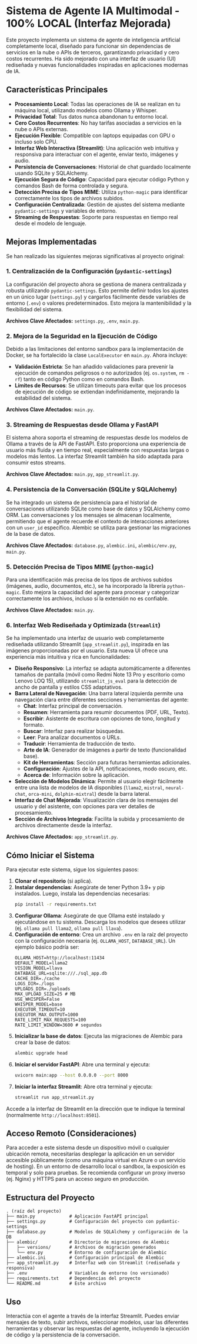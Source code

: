 # Sistema de Agente IA Multimodal - 100% LOCAL (Interfaz Mejorada)

Este proyecto implementa un sistema de agente de inteligencia artificial completamente local, diseñado para funcionar sin dependencias de servicios en la nube o APIs de terceros, garantizando privacidad y cero costos recurrentes. Ha sido mejorado con una interfaz de usuario (UI) rediseñada y nuevas funcionalidades inspiradas en aplicaciones modernas de IA.

## Características Principales

-   **Procesamiento Local**: Todas las operaciones de IA se realizan en tu máquina local, utilizando modelos como Ollama y Whisper.
-   **Privacidad Total**: Tus datos nunca abandonan tu entorno local.
-   **Cero Costos Recurrentes**: No hay tarifas asociadas a servicios en la nube o APIs externas.
-   **Ejecución Flexible**: Compatible con laptops equipadas con GPU o incluso solo CPU.
-   **Interfaz Web Interactiva (Streamlit)**: Una aplicación web intuitiva y responsiva para interactuar con el agente, enviar texto, imágenes y audio.
-   **Persistencia de Conversaciones**: Historial de chat guardado localmente usando SQLite y SQLAlchemy.
-   **Ejecución Segura de Código**: Capacidad para ejecutar código Python y comandos Bash de forma controlada y segura.
-   **Detección Precisa de Tipos MIME**: Utiliza `python-magic` para identificar correctamente los tipos de archivos subidos.
-   **Configuración Centralizada**: Gestión de ajustes del sistema mediante `pydantic-settings` y variables de entorno.
-   **Streaming de Respuestas**: Soporte para respuestas en tiempo real desde el modelo de lenguaje.

## Mejoras Implementadas

Se han realizado las siguientes mejoras significativas al proyecto original:

### 1. Centralización de la Configuración (`pydantic-settings`)

La configuración del proyecto ahora se gestiona de manera centralizada y robusta utilizando `pydantic-settings`. Esto permite definir todos los ajustes en un único lugar (`settings.py`) y cargarlos fácilmente desde variables de entorno (`.env`) o valores predeterminados. Esto mejora la mantenibilidad y la flexibilidad del sistema.

**Archivos Clave Afectados:** `settings.py`, `.env`, `main.py`.

### 2. Mejora de la Seguridad en la Ejecución de Código

Debido a las limitaciones del entorno sandbox para la implementación de Docker, se ha fortalecido la clase `LocalExecutor` en `main.py`. Ahora incluye:

-   **Validación Estricta**: Se han añadido validaciones para prevenir la ejecución de comandos peligrosos o no autorizados (ej. `os.system`, `rm -rf`) tanto en código Python como en comandos Bash.
-   **Límites de Recursos**: Se utilizan timeouts para evitar que los procesos de ejecución de código se extiendan indefinidamente, mejorando la estabilidad del sistema.

**Archivos Clave Afectados:** `main.py`.

### 3. Streaming de Respuestas desde Ollama y FastAPI

El sistema ahora soporta el streaming de respuestas desde los modelos de Ollama a través de la API de FastAPI. Esto proporciona una experiencia de usuario más fluida y en tiempo real, especialmente con respuestas largas o modelos más lentos. La interfaz Streamlit también ha sido adaptada para consumir estos streams.

**Archivos Clave Afectados:** `main.py`, `app_streamlit.py`.

### 4. Persistencia de la Conversación (SQLite y SQLAlchemy)

Se ha integrado un sistema de persistencia para el historial de conversaciones utilizando SQLite como base de datos y SQLAlchemy como ORM. Las conversaciones y los mensajes se almacenan localmente, permitiendo que el agente recuerde el contexto de interacciones anteriores con un `user_id` específico. Alembic se utiliza para gestionar las migraciones de la base de datos.

**Archivos Clave Afectados:** `database.py`, `alembic.ini`, `alembic/env.py`, `main.py`.

### 5. Detección Precisa de Tipos MIME (`python-magic`)

Para una identificación más precisa de los tipos de archivos subidos (imágenes, audio, documentos, etc.), se ha incorporado la librería `python-magic`. Esto mejora la capacidad del agente para procesar y categorizar correctamente los archivos, incluso si la extensión no es confiable.

**Archivos Clave Afectados:** `main.py`.

### 6. Interfaz Web Rediseñada y Optimizada (`Streamlit`)

Se ha implementado una interfaz de usuario web completamente rediseñada utilizando Streamlit (`app_streamlit.py`), inspirada en las imágenes proporcionadas por el usuario. Esta nueva UI ofrece una experiencia más intuitiva y rica en funcionalidades:

-   **Diseño Responsivo**: La interfaz se adapta automáticamente a diferentes tamaños de pantalla (móvil como Redmi Note 13 Pro y escritorio como Lenovo LOQ 15), utilizando `streamlit_js_eval` para la detección de ancho de pantalla y estilos CSS adaptativos.
-   **Barra Lateral de Navegación**: Una barra lateral izquierda permite una navegación clara entre diferentes secciones y herramientas del agente:
    *   **Chat**: Interfaz principal de conversación.
    *   **Resumen**: Herramienta para resumir documentos (PDF, URL, Texto).
    *   **Escribir**: Asistente de escritura con opciones de tono, longitud y formato.
    *   **Buscar**: Interfaz para realizar búsquedas.
    *   **Leer**: Para analizar documentos o URLs.
    *   **Traducir**: Herramienta de traducción de texto.
    *   **Arte de IA**: Generador de imágenes a partir de texto (funcionalidad base).
    *   **Kit de Herramientas**: Sección para futuras herramientas adicionales.
    *   **Configuración**: Ajustes de la API, notificaciones, modo oscuro, etc.
    *   **Acerca de**: Información sobre la aplicación.
-   **Selección de Modelos Dinámica**: Permite al usuario elegir fácilmente entre una lista de modelos de IA disponibles (`llama2`, `mistral`, `neural-chat`, `orca-mini`, `dolphin-mixtral`) desde la barra lateral.
-   **Interfaz de Chat Mejorada**: Visualización clara de los mensajes del usuario y del asistente, con opciones para ver detalles de procesamiento.
-   **Sección de Archivos Integrada**: Facilita la subida y procesamiento de archivos directamente desde la interfaz.

**Archivos Clave Afectados:** `app_streamlit.py`.

## Cómo Iniciar el Sistema

Para ejecutar este sistema, sigue los siguientes pasos:

1.  **Clonar el repositorio** (si aplica).
2.  **Instalar dependencias**: Asegúrate de tener Python 3.9+ y pip instalados. Luego, instala las dependencias necesarias:
    ```bash
    pip install -r requirements.txt
    ```
3.  **Configurar Ollama**: Asegúrate de que Ollama esté instalado y ejecutándose en tu sistema. Descarga los modelos que desees utilizar (ej. `ollama pull llama2`, `ollama pull llava`).
4.  **Configuración de entorno**: Crea un archivo `.env` en la raíz del proyecto con la configuración necesaria (ej. `OLLAMA_HOST`, `DATABASE_URL`). Un ejemplo básico podría ser:
    ```
    OLLAMA_HOST=http://localhost:11434
    DEFAULT_MODEL=llama2
    VISION_MODEL=llava
    DATABASE_URL=sqlite:///./sql_app.db
    CACHE_DIR=./cache
    LOGS_DIR=./logs
    UPLOADS_DIR=./uploads
    MAX_UPLOAD_SIZE=25 # MB
    USE_WHISPER=False
    WHISPER_MODEL=base
    EXECUTOR_TIMEOUT=10
    EXECUTOR_MAX_OUTPUT=1000
    RATE_LIMIT_MAX_REQUESTS=100
    RATE_LIMIT_WINDOW=3600 # segundos
    ```
5.  **Inicializar la base de datos**: Ejecuta las migraciones de Alembic para crear la base de datos:
    ```bash
    alembic upgrade head
    ```
6.  **Iniciar el servidor FastAPI**: Abre una terminal y ejecuta:
    ```bash
    uvicorn main:app --host 0.0.0.0 --port 8000
    ```
7.  **Iniciar la interfaz Streamlit**: Abre otra terminal y ejecuta:
    ```bash
    streamlit run app_streamlit.py
    ```

Accede a la interfaz de Streamlit en la dirección que te indique la terminal (normalmente `http://localhost:8501`).

## Acceso Remoto (Consideraciones)

Para acceder a este sistema desde un dispositivo móvil o cualquier ubicación remota, necesitarías desplegar la aplicación en un servidor accesible públicamente (como una máquina virtual en Azure o un servicio de hosting). En un entorno de desarrollo local o sandbox, la exposición es temporal y solo para pruebas. Se recomienda configurar un proxy inverso (ej. Nginx) y HTTPS para un acceso seguro en producción.

## Estructura del Proyecto

```
. (raíz del proyecto)
├── main.py             # Aplicación FastAPI principal
├── settings.py         # Configuración del proyecto con pydantic-settings
├── database.py         # Modelos de SQLAlchemy y configuración de la DB
├── alembic/            # Directorio de migraciones de Alembic
│   ├── versions/       # Archivos de migración generados
│   └── env.py          # Entorno de configuración de Alembic
├── alembic.ini         # Configuración principal de Alembic
├── app_streamlit.py    # Interfaz web con Streamlit (rediseñada y responsiva)
├── .env                # Variables de entorno (no versionado)
├── requirements.txt    # Dependencias del proyecto
└── README.md           # Este archivo
```

## Uso

Interactúa con el agente a través de la interfaz Streamlit. Puedes enviar mensajes de texto, subir archivos, seleccionar modelos, usar las diferentes herramientas y observar las respuestas del agente, incluyendo la ejecución de código y la persistencia de la conversación.
